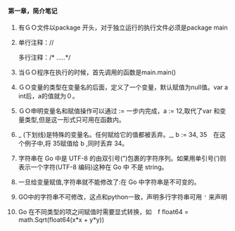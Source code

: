 #### 第一章，简介笔记

1. 有ＧＯ文件以package <something>开头，对于独立运行的执行文件必须是package main

2. 单行注释：//

   多行注释：/* .....*/

3. 当ＧＯ程序在执行的时候，首先调用的函数是main.main()

4. ＧＯ变量的类型在变量名的后面，定义了一个变量，默认赋值为null值。var a int后，a的值就为０。

5. ＧＯ申明变量名和赋值操作可以通过 := 一步内完成，a := 12,取代了var 和变量类型,但是这一形式只可用在函数内。

6.  _ (下划线)是特殊的变量名。任何赋给它的值都被丢弃。_, b := 34, 35　在这个例子中,将 35赋值给 b ,同时丢弃 34。

7. 字符串在 Go 中是 UTF-8 的由双引号(”)包裹的字符序列。如果用单引号(’)则表示一个字符(UTF-8 编码)这种在 Go 中 不是 string。

8. 一旦给变量赋值,字符串就不能修改了:在 Go 中字符串是不可变的。

9. GO中的字符串不可修改，这点和python一致，声明多行字符串可用 `'`  来声明 

10. Go 在不同类型的项之间赋值时需要显式转换，如　f float64 = math.Sqrt(float64(x\*x + y\*y))


